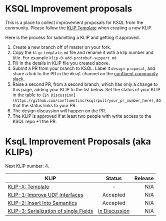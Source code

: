 # KSQL Improvement proposals

This is a place to collect improvement proposals for KSQL from the community. Please follow the [KLIP Template](klip-template.md) when creating a new KLIP.

Here is the process for submitting a KLIP and getting it approved.

1. Create a new branch off of master on your fork.
1. Copy the `klip-template.md` file and rename it with a klip number and title. For example `klip-0-add-protobuf-support.md`.
1. Fill in the details in KLIP file you created above.
1. Submit a PR from your branch to KSQL. Label it `design-proposal`, and share a link to the PR in the `#ksql` channel on the [confluent community slack](https://slackpass.io/confluentcommunity).
1. Raise a second PR, from a second branch, which has only a change to this page, adding your KLIP to the list below. Set
the status of your KLIP in the table to `[In Discussion](https://github.com/confluentinc/ksql/pull/your_pr_number_here)`, so that the status links to your PR.
1. The design discussion will happen on the PR.
1. The KLIP is approved if at least two people with write access to the KSQL repo +1 the PR.

# KsqL Improvement Proposals (aka KLIPs)

Next KLIP number: 4.

| KLIP                                                                               | Status         | Release |
|------------------------------------------------------------------------------------|:--------------:| ------: |
| [KLIP-X: Template](klip-template.md)                                               | -              | N/A     |
| [KLIP-1: Improve UDF Interfaces](klip-1-improve-udf-interfaces.md)                 | Accepted       | N/A     |
| [KLIP-2: Insert Into Semantics](klip-2-produce-data.md)                            | Accepted       | N/A     |
| [KLIP-3: Serialization of single Fields](klip-3-serialization-of-single-fields.md) | [In Discussion](https://github.com/confluentinc/ksql/pull/2824)  | N/A     |




